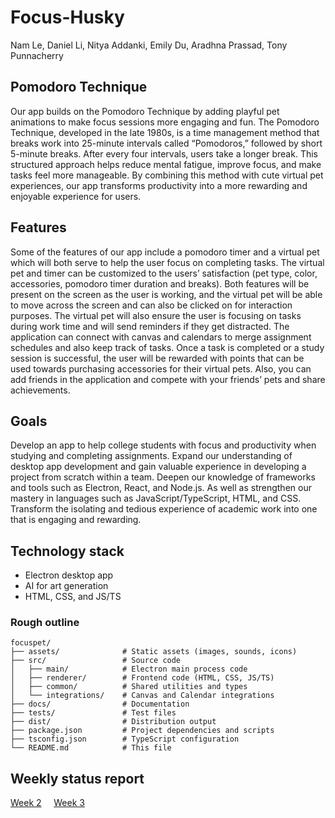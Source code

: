 # Focus-Husky
Nam Le, Daniel Li, Nitya Addanki, Emily Du, Aradhna Prassad, Tony Punnacherry

## Pomodoro Technique
Our app builds on the Pomodoro Technique by adding playful pet animations to make focus sessions more engaging and fun. The Pomodoro Technique, developed in the late 1980s, is a time management method that breaks work into 25-minute intervals called “Pomodoros,” followed by short 5-minute breaks. After every four intervals, users take a longer break. This structured approach helps reduce mental fatigue, improve focus, and make tasks feel more manageable. By combining this method with cute virtual pet experiences, our app transforms productivity into a more rewarding and enjoyable experience for users.

## Features
Some of the features of our app include a pomodoro timer and a virtual pet which will both serve to help the user focus on completing tasks. The virtual pet and timer can be customized to the users’ satisfaction (pet type, color, accessories, pomodoro timer duration and breaks). Both features will be present on the screen as the user is working, and the virtual pet will be able to move across the screen and can also be clicked on for interaction purposes. The virtual pet will also ensure the user is focusing on tasks during work time and will send reminders if they get distracted. The application can connect with canvas and calendars to merge assignment schedules and also keep track of tasks. Once a task is completed or a study session is successful, the user will be rewarded with points that can be used towards purchasing accessories for their virtual pets. Also, you can add friends in the application and compete with your friends’ pets and share achievements. 


## Goals
Develop an app to help college students with focus and productivity when studying and completing assignments. Expand our understanding of desktop app development and gain valuable experience in developing a project from scratch within a team. Deepen our knowledge of frameworks and tools such as Electron, React, and Node.js. As well as strengthen our mastery in languages such as JavaScript/TypeScript, HTML, and CSS. Transform the isolating and tedious experience of academic work into one that is engaging and rewarding.


## Technology stack
 - Electron desktop app
 - AI for art generation
 - HTML, CSS, and JS/TS

### Rough outline

```text
focuspet/
├── assets/              # Static assets (images, sounds, icons)
├── src/                 # Source code
│   ├── main/            # Electron main process code
│   ├── renderer/        # Frontend code (HTML, CSS, JS/TS)
│   ├── common/          # Shared utilities and types
│   └── integrations/    # Canvas and Calendar integrations
├── docs/                # Documentation
├── tests/               # Test files
├── dist/                # Distribution output
├── package.json         # Project dependencies and scripts
├── tsconfig.json        # TypeScript configuration
└── README.md            # This file
```

## Weekly status report
[Week 2](https://docs.google.com/document/d/1Bsd1egGcnewWG8jHSsGyXPu48Lx69Tji3vfa08LBwyQ/edit?usp=sharing) &nbsp; &nbsp; [Week 3](https://docs.google.com/document/d/1f0t0lijOo-dq4oamzSGP2oimdpmsyRFSfkzo9aAPGZY/edit?usp=sharing)


